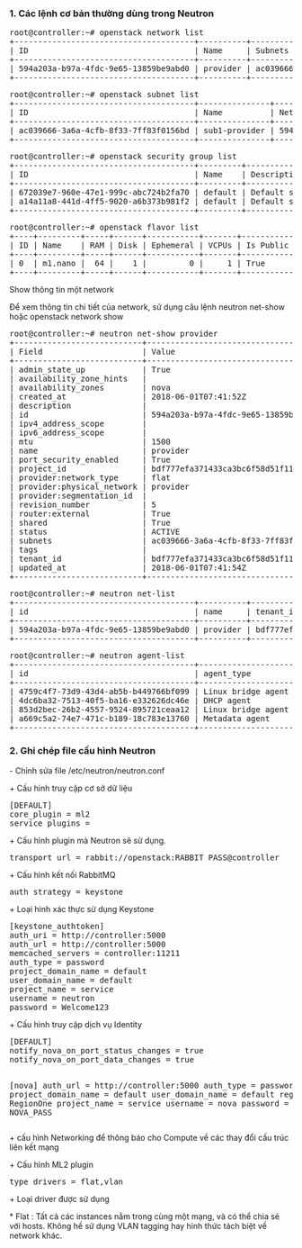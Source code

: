 
<h3>1. Các lệnh cơ bản thường dùng trong Neutron</h3>

<pre>root@controller:~# openstack network list
+--------------------------------------+----------+--------------------------------------+
| ID                                   | Name     | Subnets                              |
+--------------------------------------+----------+--------------------------------------+
| 594a203a-b97a-4fdc-9e65-13859be9abd0 | provider | ac039666-3a6a-4cfb-8f33-7ff83f0156bd |
+--------------------------------------+----------+--------------------------------------+</pre>

<pre>root@controller:~# openstack subnet list
+--------------------------------------+---------------+--------------------------------------+------------------+
| ID                                   | Name          | Network                              | Subnet           |
+--------------------------------------+---------------+--------------------------------------+------------------+
| ac039666-3a6a-4cfb-8f33-7ff83f0156bd | sub1-provider | 594a203a-b97a-4fdc-9e65-13859be9abd0 | 192.168.239.0/24 |
+--------------------------------------+---------------+--------------------------------------+------------------+</pre>

<pre>root@controller:~# openstack security group list
+--------------------------------------+---------+------------------------+----------------------------------+
| ID                                   | Name    | Description            | Project                          |
+--------------------------------------+---------+------------------------+----------------------------------+
| 672039e7-960e-47e1-999c-abc724b2fa70 | default | Default security group | bdf777efa371433ca3bc6f58d51f11d0 |
| a14a11a8-441d-4ff5-9020-a6b373b981f2 | default | Default security group | 7ad160531200440fbcc2e241a20faaee |
+--------------------------------------+---------+------------------------+----------------------------------+</pre>
<pre>root@controller:~# openstack flavor list
+----+---------+-----+------+-----------+-------+-----------+
| ID | Name    | RAM | Disk | Ephemeral | VCPUs | Is Public |
+----+---------+-----+------+-----------+-------+-----------+
| 0  | m1.nano |  64 |    1 |         0 |     1 | True      |
+----+---------+-----+------+-----------+-------+-----------+</pre>
<p>Show thông tin một network</p>
<p>Để xem thông tin chi tiết của network, sử dụng câu lệnh neutron net-show hoặc openstack network show</p>
<pre>root@controller:~# neutron net-show provider
+---------------------------+--------------------------------------+
| Field                     | Value                                |
+---------------------------+--------------------------------------+
| admin_state_up            | True                                 |
| availability_zone_hints   |                                      |
| availability_zones        | nova                                 |
| created_at                | 2018-06-01T07:41:52Z                 |
| description               |                                      |
| id                        | 594a203a-b97a-4fdc-9e65-13859be9abd0 |
| ipv4_address_scope        |                                      |
| ipv6_address_scope        |                                      |
| mtu                       | 1500                                 |
| name                      | provider                             |
| port_security_enabled     | True                                 |
| project_id                | bdf777efa371433ca3bc6f58d51f11d0     |
| provider:network_type     | flat                                 |
| provider:physical_network | provider                             |
| provider:segmentation_id  |                                      |
| revision_number           | 5                                    |
| router:external           | True                                 |
| shared                    | True                                 |
| status                    | ACTIVE                               |
| subnets                   | ac039666-3a6a-4cfb-8f33-7ff83f0156bd |
| tags                      |                                      |
| tenant_id                 | bdf777efa371433ca3bc6f58d51f11d0     |
| updated_at                | 2018-06-01T07:41:54Z                 |
+---------------------------+--------------------------------------+</pre>

<pre>root@controller:~# neutron net-list
+--------------------------------------+----------+----------------------------------+-------------------------------------------------------+
| id                                   | name     | tenant_id                        | subnets                                               |
+--------------------------------------+----------+----------------------------------+-------------------------------------------------------+
| 594a203a-b97a-4fdc-9e65-13859be9abd0 | provider | bdf777efa371433ca3bc6f58d51f11d0 | ac039666-3a6a-4cfb-8f33-7ff83f0156bd 192.168.239.0/24 |
+--------------------------------------+----------+----------------------------------+-------------------------------------------------------+</pre>


<pre>root@controller:~# neutron agent-list
+--------------------------------------+--------------------+------------+-------------------+-------+----------------+---------------------------+
| id                                   | agent_type         | host       | availability_zone | alive | admin_state_up | binary                    |
+--------------------------------------+--------------------+------------+-------------------+-------+----------------+---------------------------+
| 4759c4f7-73d9-43d4-ab5b-b449766bf099 | Linux bridge agent | compute1   |                   | :-)   | True           | neutron-linuxbridge-agent |
| 4dc6ba32-7513-40f5-ba16-e332626dc46e | DHCP agent         | controller | nova              | :-)   | True           | neutron-dhcp-agent        |
| 853d2bec-26b2-4557-9524-895721ceaa12 | Linux bridge agent | controller |                   | :-)   | True           | neutron-linuxbridge-agent |
| a669c5a2-74e7-471c-b189-18c783e13760 | Metadata agent     | controller |                   | :-)   | True           | neutron-metadata-agent    |
+--------------------------------------+--------------------+------------+-------------------+-------+----------------+---------------------------+</pre>

<h3>2. Ghi chép file cấu hình Neutron </h3>
<p>- Chỉnh sửa file /etc/neutron/neutron.conf </p>
<p>+ Cấu hình truy cập cơ sở dữ liệu </p>
<pre[database]
connection = mysql+pymysql://neutron:Welcome123@controller/neutron</pre>
<pre>[DEFAULT]
core_plugin = ml2
service_plugins =</pre>
<p>+ Cấu hình plugin mà Neutron sẽ sử dụng. </p>

<pre>transport_url = rabbit://openstack:RABBIT_PASS@controller</pre>
<p>+ Cấu hình kết nối  RabbitMQ </p>
<pre>auth_strategy = keystone</pre>
<p>+ Loại hình xác thực sử dụng Keystone</p>
<pre>[keystone_authtoken]
auth_uri = http://controller:5000
auth_url = http://controller:5000
memcached_servers = controller:11211
auth_type = password
project_domain_name = default
user_domain_name = default
project_name = service
username = neutron
password = Welcome123</pre>
<p>+ Cấu hình truy cập dịch vụ Identity </p>
<pre>[DEFAULT]
notify_nova_on_port_status_changes = true
notify_nova_on_port_data_changes = true

[nova]
auth_url = http://controller:5000
auth_type = password
project_domain_name = default
user_domain_name = default
region_name = RegionOne
project_name = service
username = nova
password = NOVA_PASS</pre>
<p>+ cấu hình Networking để thông báo cho Compute về các thay đổi cấu trúc liên kết mạng</p>
<p>+ Cấu hình ML2 plugin </p>
<pre>type_drivers = flat,vlan</pre>
<p>+ Loại driver được sử dụng </p>
<p>* Flat : Tất cả các instances nằm trong cùng một mạng, và có thể chia sẻ với hosts. Không hề sử dụng VLAN tagging hay hình thức tách biệt về network khác.</p>


